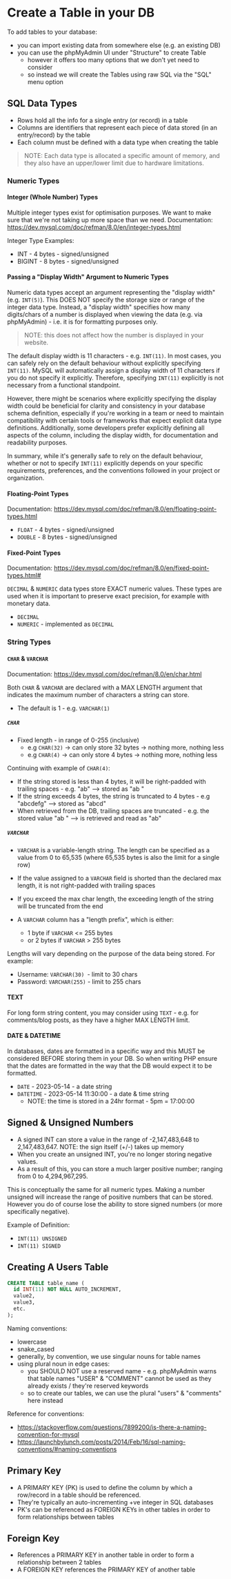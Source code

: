# Create a Table in your DB

To add tables to your database:

- you can import existing data from somewhere else (e.g. an existing DB)
- you can use the phpMyAdmin UI under "Structure" to create Table
  - however it offers too many options that we don't yet need to consider
  - so instead we will create the Tables using raw SQL via the "SQL" menu option

## SQL Data Types

- Rows hold all the info for a single entry (or record) in a table
- Columns are identifiers that represent each piece of data stored (in an entry/record) by the table
- Each column must be defined with a data type when creating the table

> NOTE: Each data type is allocated a specific amount of memory, and they also have an upper/lower limit due to hardware limitations.

### Numeric Types

#### Integer (Whole Number) Types

Multiple integer types exist for optimisation purposes. We want to make sure that we're not taking up more space than we need. Documentation: https://dev.mysql.com/doc/refman/8.0/en/integer-types.html

Integer Type Examples:

- INT - 4 bytes - signed/unsigned
- BIGINT - 8 bytes - signed/unsigned

#### Passing a "Display Width" Argument to Numeric Types

Numeric data types accept an argument representing the "display width" (e.g. `INT(5)`). This DOES NOT specify the storage size or range of the integer data type. Instead, a "display width" specifies how many digits/chars of a number is displayed when viewing the data (e.g. via phpMyAdmin) - i.e. it is for formatting purposes only.

> NOTE: this does not affect how the number is displayed in your website.

The default display width is 11 characters - e.g. `INT(11)`.
In most cases, you can safely rely on the default behaviour without explicitly specifying `INT(11)`. MySQL will automatically assign a display width of 11 characters if you do not specify it explicitly. Therefore, specifying `INT(11)` explicitly is not necessary from a functional standpoint.

However, there might be scenarios where explicitly specifying the display width could be beneficial for clarity and consistency in your database schema definition, especially if you're working in a team or need to maintain compatibility with certain tools or frameworks that expect explicit data type definitions. Additionally, some developers prefer explicitly defining all aspects of the column, including the display width, for documentation and readability purposes.

In summary, while it's generally safe to rely on the default behaviour, whether or not to specify `INT(11)` explicitly depends on your specific requirements, preferences, and the conventions followed in your project or organization.

#### Floating-Point Types

Documentation: https://dev.mysql.com/doc/refman/8.0/en/floating-point-types.html

- `FLOAT` - 4 bytes - signed/unsigned
- `DOUBLE` - 8 bytes - signed/unsigned

#### Fixed-Point Types

Documentation: https://dev.mysql.com/doc/refman/8.0/en/fixed-point-types.html#

`DECIMAL` & `NUMERIC` data types store EXACT numeric values. These types are used when it is important to preserve exact precision, for example with monetary data.

- `DECIMAL`
- `NUMERIC` - implemented as `DECIMAL`

### String Types

#### `CHAR` & `VARCHAR`

Documentation: https://dev.mysql.com/doc/refman/8.0/en/char.html

Both `CHAR` & `VARCHAR` are declared with a MAX LENGTH argument that indicates the maximum number of characters a string can store.

- The default is 1 - e.g. `VARCHAR(1)`

##### `CHAR`

- Fixed length - in range of 0-255 (inclusive)
  - e.g `CHAR(32)` -> can only store 32 bytes -> nothing more, nothing less
  - e.g `CHAR(4)` -> can only store 4 bytes -> nothing more, nothing less

Continuing with example of `CHAR(4)`:

- If the string stored is less than 4 bytes, it will be right-padded with trailing spaces - e.g. "ab" --> stored as "ab "
- If the string exceeds 4 bytes, the string is truncated to 4 bytes - e.g "abcdefg" --> stored as "abcd"
- When retrieved from the DB, trailing spaces are truncated - e.g. the stored value "ab " --> is retrieved and read as "ab"

##### `VARCHAR`

- `VARCHAR` is a variable-length string. The length can be specified as a value from 0 to 65,535 (where 65,535 bytes is also the limit for a single row)
- If the value assigned to a `VARCHAR` field is shorted than the declared max length, it is not right-padded with trailing spaces
- If you exceed the max char length, the exceeding length of the string will be truncated from the end

- A `VARCHAR` column has a "length prefix", which is either:

  - 1 byte if `VARCHAR` <= 255 bytes
  - or 2 bytes if `VARCHAR` > 255 bytes

Lengths will vary depending on the purpose of the data being stored. For example:

- Username: `VARCHAR(30) `- limit to 30 chars
- Password: `VARCHAR(255)` - limit to 255 chars

#### TEXT

For long form string content, you may consider using `TEXT` - e.g. for comments/blog posts, as they have a higher MAX LENGTH limit.

#### DATE & DATETIME

In databases, dates are formatted in a specific way and this MUST be considered BEFORE storing them in your DB. So when writing PHP ensure that the dates are formatted in the way that the DB would expect it to be formatted.

- `DATE` - 2023-05-14 - a date string
- `DATETIME` - 2023-05-14 11:30:00 - a date & time string
  - NOTE: the time is stored in a 24hr format - 5pm = 17:00:00

## Signed & Unsigned Numbers

- A signed INT can store a value in the range of -2,147,483,648 to 2,147,483,647. NOTE: the sign itself (+/-) takes up memory
- When you create an unsigned INT, you're no longer storing negative values.
- As a result of this, you can store a much larger positive number; ranging from 0 to 4,294,967,295.

This is conceptually the same for all numeric types. Making a number unsigned will increase the range of positive numbers that can be stored. However you do of course lose the ability to store signed numbers (or more specifically negative).

Example of Definition:

- `INT(11) UNSIGNED`
- `INT(11) SIGNED`

## Creating A Users Table

```sql
CREATE TABLE table_name (
  id INT(11) NOT NULL AUTO_INCREMENT,
  value2,
  value3,
  etc.
);
```

Naming conventions:

- lowercase
- snake_cased
- generally, by convention, we use singular nouns for table names
- using plural noun in edge cases:
  - you SHOULD NOT use a reserved name - e.g. phpMyAdmin warns that table names "USER" & "COMMENT" cannot be used as they already exists / they're reserved keywords
  - so to create our tables, we can use the plural "users" & "comments" here instead

Reference for conventions:

- https://stackoverflow.com/questions/7899200/is-there-a-naming-convention-for-mysql
- https://launchbylunch.com/posts/2014/Feb/16/sql-naming-conventions/#naming-conventions

## Primary Key

- A PRIMARY KEY (PK) is used to define the column by which a row/record in a table should be referenced.
- They're typically an auto-incrementing +ve integer in SQL databases
- PK's can be referenced as FOREIGN KEYs in other tables in order to form relationships between tables

## Foreign Key

- References a PRIMARY KEY in another table in order to form a relationship between 2 tables
- A FOREIGN KEY references the PRIMARY KEY of another table
